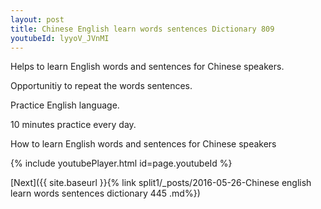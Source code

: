 ```yaml
---
layout: post
title: Chinese English learn words sentences Dictionary 809 
youtubeId: lyyoV_JVnMI
---
```

 
 
Helps to learn English words and sentences for Chinese speakers.

Opportunitiy to repeat the words sentences. 

Practice English language. 
 
10 minutes practice every day. 
 
How to learn English words and sentences for Chinese speakers 
 
{% include youtubePlayer.html id=page.youtubeId %}
 
 
[Next]({{ site.baseurl }}{% link  split1/_posts/2016-05-26-Chinese english learn words sentences dictionary 445 .md%})
 
